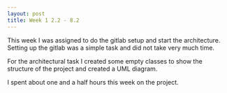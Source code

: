 ```yaml
---
layout: post
title: Week 1 2.2 - 8.2
---
```


This week I was assigned to do the gitlab setup and start the architecture. Setting up the gitlab was a simple task and did not take very much time. 

For the architectural task I created some empty classes to show the structure of the project and created a UML diagram.

I spent about one and a half hours this week on the project. 

